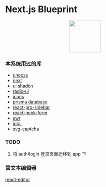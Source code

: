 <h1 align-center >Next.js Blueprint</h1>

<p align-center style="text-align: center;">
	<img style="width: 100px; margin: 0 auto;" src="https://s2.loli.net/2023/06/30/v7ocKObR8NkTmiM.png" />
</p>

### 本系统用过的库

- [unocss](https://unocss.org/)
- [next](https://nextjs.org/)
- [ui shadcn](https://ui.shadcn.com/docs/installation)
- [radix-ui](https://www.radix-ui.com/)
- [icons](https://tabler-icons.io/)
- [prisma database](https://www.prisma.io/docs/getting-started/setup-prisma/start-from-scratch/relational-databases/using-prisma-migrate-typescript-mysql)
- [react-pro-sidebar](https://github.com/azouaoui-med/react-pro-sidebar)
- [react-hook-form](https://react-hook-form.com/docs/useform/resetfield)
- [swr](https://swr.vercel.app/docs/getting-started)
- [jotai](https://jotai.org/docs/core/use-atom)
- [svg-captcha](https://github.com/produck/svg-captcha/blob/1.x/README_CN.md)

### TODO

1. 将 auth/login 登录页面迁移到 app 下

### 富文本编辑器

[react-editor](https://github.com/Jungwoo-An/react-editor-js)
